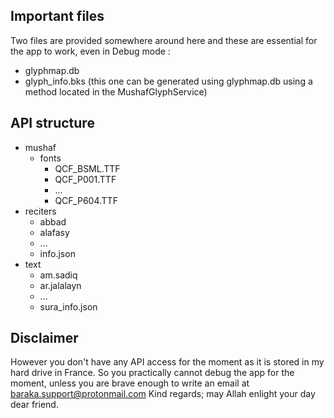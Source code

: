 ## Important files
Two files are provided somewhere around here and these are essential for the app to work, even in Debug mode :
- glyphmap.db
- glyph_info.bks (this one can be generated using glyphmap.db using a method located in the MushafGlyphService)

## API structure
- mushaf
	+ fonts
		* QCF_BSML.TTF
		* QCF_P001.TTF
		* ...
		* QCF_P604.TTF
- reciters
	+ abbad
	+ alafasy
	+ ...
	+ info.json
- text
	+ am.sadiq
	+ ar.jalalayn
	+ ...
	+ sura_info.json
	
## Disclaimer
However you don't have any API access for the moment as it is stored in my hard drive in France.
So you practically cannot debug the app for the moment, unless you are brave enough to write an email at baraka.support@protonmail.com
Kind regards; may Allah enlight your day dear friend.